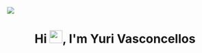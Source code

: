 <img src="https://raw.githubusercontent.com/gist/yvasconcellos/e3264a8d31e2f3d9c2292e5ed62887c5/raw/48fba3d4bfc0a2681aeccf7c5fae7f58607e5613/githubheader.svg"/>
<h1 align="center">Hi <img src="https://raw.githubusercontent.com/kaueMarques/kaueMarques/master/hi.gif" height="30px">, I'm Yuri Vasconcellos</h1>
<!--


- 🔭 I’m currently working on ...
- 🌱 I’m currently learning ...
- 👯 I’m looking to collaborate on ...
- 🤔 I’m looking for help with ...
- 💬 Ask me about ...
- 📫 How to reach me: ...
- 😄 Pronouns: ...
- ⚡ Fun fact: ...
-->
